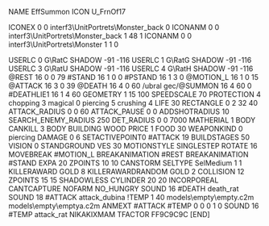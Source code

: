NAME 			EffSummon
ICON 			U_FrnOf17

ICONEX 0 0 interf3\UnitPortrets\Monster_back 0
ICONANM 0 0 interf3\UnitPortrets\Monster_back 1 48 1
ICONANM 0 0 interf3\UnitPortrets\Monster 1 1 0

USERLC 			0 G\RatC SHADOW -91 -116
USERLC 			1 G\RatG SHADOW -91 -116
USERLC 			3 G\RatU SHADOW -91 -116
USERLC 			4 G\RatH SHADOW -91 -116
@REST      		16 0 0 79
#STAND     		16 1 0 0
#PSTAND    		16 1 3 0
@MOTION_L  		16 1 0 15
@ATTACK    		16 3 0 39
@DEATH     		16 4 0 60
/ubral gec/@SUMMON     		16 4 60 0 
#DEATHLIE1 		16 1 4 60
GEOMETRY 		1 15 100
SPEEDSCALE 		70
PROTECTION 		4 chopping 3 magical 0 piercing 5 crushing 4
LIFE     		30
RECTANGLE 		0 2 32 40
ATTACK_RADIUS 		0 0 60
ATTACK_PAUSE 		0 0
ADDSHOTRADIUS 		10
SEARCH_ENEMY_RADIUS 	250
DET_RADIUS 		0 0 7000
MATHERIAL 		1 BODY
CANKILL 		3 BODY BUILDING WOOD
PRICE 			1 FOOD 30
WEAPONKIND 		0 piercing
DAMAGE   		0 6
SETACTIVEPOINT0		#ATTACK 19
BUILDSTAGES 		50
VISION 			0
STANDGROUND
VES 			30
MOTIONSTYLE 		SINGLESTEP
ROTATE 			16
MOVEBREAK 		#MOTION_L
BREAKANIMATION 		#REST
BREAKANIMATION 		#STAND
EXPA 			20
ZPOINTS 		10 10
CANSTORM
SELTYPE SelMedium 1 1
KILLERAWARD             GOLD 8
KILLERAWARDRANDOM       GOLD 2
COLLISION 12
ZPOINTS 15 15
SHADOWLESS
CYLINDER 20 20
INCORPOREAL
CANTCAPTURE
NOFARM
NO_HUNGRY
SOUND 16 #DEATH death_rat
SOUND 18 #ATTACK attack_dubina
!TEMP  1 40 models\empty\empty.c2m models\empty\emptya.c2m
ANMEXT #ATTACK #TEMP 0 0 0 1 0
SOUND  16 #TEMP attack_rat
NIKAKIXMAM
TFACTOR FF9C9C9C
[END]
